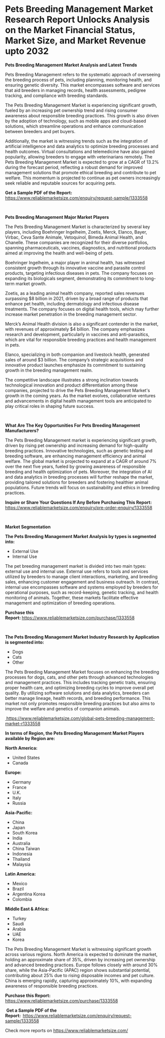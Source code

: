 <p><h1>Pets Breeding Management Market Research Report Unlocks Analysis on the Market Financial Status, Market Size, and Market Revenue upto 2032</h1></p><p><strong>Pets Breeding Management Market Analysis and Latest Trends</strong></p>
<p><p>Pets Breeding Management refers to the systematic approach of overseeing the breeding process of pets, including planning, monitoring health, and ensuring genetic diversity. This market encompasses software and services that aid breeders in managing records, health assessments, pedigree tracking, and compliance with breeding standards. </p><p>The Pets Breeding Management Market is experiencing significant growth, fueled by an increasing pet ownership trend and rising consumer awareness about responsible breeding practices. This growth is also driven by the adoption of technology, such as mobile apps and cloud-based solutions, which streamline operations and enhance communication between breeders and pet buyers. </p><p>Additionally, the market is witnessing trends such as the integration of artificial intelligence and data analytics to optimize breeding processes and health outcomes. Virtual consultations and telemedicine have also gained popularity, allowing breeders to engage with veterinarians remotely. The Pets Breeding Management Market is expected to grow at a CAGR of 13.2% during the forecast period, reflecting a robust demand for improved management solutions that promote ethical breeding and contribute to pet welfare. This momentum is projected to continue as pet owners increasingly seek reliable and reputable sources for acquiring pets.</p></p>
<p><strong>Get a Sample PDF of the Report:&nbsp;</strong> <a href="https://www.reliablemarketsize.com/enquiry/request-sample/1333558?utm_campaign=3094&utm_medium=2&utm_source=Github&utm_content=ia&utm_term=24032025&utm_id=pets-breeding-management">https://www.reliablemarketsize.com/enquiry/request-sample/1333558</a></p>
<p>&nbsp;</p>
<p><strong>Pets Breeding Management Major Market Players</strong></p>
<p><p>The Pets Breeding Management Market is characterized by several key players, including Boehringer Ingelheim, Zoetis, Merck, Elanco, Bayer, Virbac, Ceva Sante Animale, Vetoquinol, Bimeda Animal Health, and Chanelle. These companies are recognized for their diverse portfolios, spanning pharmaceuticals, vaccines, diagnostics, and nutritional products aimed at improving the health and well-being of pets.</p><p>Boehringer Ingelheim, a major player in animal health, has witnessed consistent growth through its innovative vaccine and parasite control products, targeting infectious diseases in pets. The company focuses on expanding its biologicals segment, demonstrating its commitment to long-term market growth.</p><p>Zoetis, as a leading animal health company, reported sales revenues surpassing $8 billion in 2021, driven by a broad range of products that enhance pet health, including dermatology and infectious disease treatments. The company focuses on digital health tools, which may further increase market penetration in the breeding management sector.</p><p>Merck’s Animal Health division is also a significant contender in the market, with revenues of approximately $4 billion. The company emphasizes research and development, particularly in vaccines and anti-parasitics, which are vital for responsible breeding practices and health management in pets.</p><p>Elanco, specializing in both companion and livestock health, generated sales of around $3 billion. The company’s strategic acquisitions and innovative product launches emphasize its commitment to sustaining growth in the breeding management realm.</p><p>The competitive landscape illustrates a strong inclination towards technological innovation and product differentiation among these companies, projected to drive the Pets Breeding Management Market's growth in the coming years. As the market evolves, collaborative ventures and advancements in digital health management tools are anticipated to play critical roles in shaping future success.</p></p>
<p>&nbsp;</p>
<p><strong>What Are The Key Opportunities For Pets Breeding Management Manufacturers?</strong></p>
<p><p>The Pets Breeding Management market is experiencing significant growth, driven by rising pet ownership and increasing demand for high-quality breeding practices. Innovative technologies, such as genetic testing and breeding software, are enhancing management efficiency and animal welfare. The global market is projected to expand at a CAGR of around 7% over the next five years, fueled by growing awareness of responsible breeding and health optimization of pets. Moreover, the integration of AI and data analytics in breeding processes will further reshape the market, providing tailored solutions for breeders and fostering healthier animal populations. Future trends will focus on sustainability and ethics in breeding practices.</p></p>
<p><strong>Inquire or Share Your Questions If Any Before Purchasing This Report:</strong> <a href="https://www.reliablemarketsize.com/enquiry/pre-order-enquiry/1333558?utm_campaign=3094&utm_medium=2&utm_source=Github&utm_content=ia&utm_term=24032025&utm_id=pets-breeding-management">https://www.reliablemarketsize.com/enquiry/pre-order-enquiry/1333558</a></p>
<p>&nbsp;</p>
<p><strong>Market Segmentation</strong></p>
<p><strong>The Pets Breeding Management Market Analysis by types is segmented into:</strong></p>
<p><ul><li>External Use</li><li>Internal Use</li></ul></p>
<p><p>The pet breeding management market is divided into two main types: external use and internal use. External use refers to tools and services utilized by breeders to manage client interactions, marketing, and breeding sales, enhancing customer engagement and business outreach. In contrast, internal use encompasses software and systems employed by breeders for operational purposes, such as record-keeping, genetic tracking, and health monitoring of animals. Together, these markets facilitate effective management and optimization of breeding operations.</p></p>
<p><strong>Purchase this Report:&nbsp;</strong><a href="https://www.reliablemarketsize.com/purchase/1333558?utm_campaign=3094&utm_medium=2&utm_source=Github&utm_content=ia&utm_term=24032025&utm_id=pets-breeding-management">https://www.reliablemarketsize.com/purchase/1333558</a></p>
<p>&nbsp;</p>
<p><strong>The Pets Breeding Management Market Industry Research by Application is segmented into:</strong></p>
<p><ul><li>Dogs</li><li>Cats</li><li>Other</li></ul></p>
<p><p>The Pets Breeding Management Market focuses on enhancing the breeding processes for dogs, cats, and other pets through advanced technologies and management practices. This includes tracking genetic traits, ensuring proper health care, and optimizing breeding cycles to improve overall pet quality. By utilizing software solutions and data analytics, breeders can better manage lineage, health records, and breeding performance. This market not only promotes responsible breeding practices but also aims to improve the welfare and genetics of companion animals.</p></p>
<p><a href="https://www.reliablemarketsize.com/global-pets-breeding-management-market-r1333558?utm_campaign=3094&utm_medium=2&utm_source=Github&utm_content=ia&utm_term=24032025&utm_id=pets-breeding-management">&nbsp;https://www.reliablemarketsize.com/global-pets-breeding-management-market-r1333558</a></p>
<p><strong>In terms of Region, the Pets Breeding Management Market Players available by Region are:</strong></p>
<p>
    <p> <strong> North America: </strong>
        <ul>
            <li>United States</li>
            <li>Canada</li>
        </ul>
        </p> 
    <p> <strong> Europe: </strong>
        <ul>
            <li>Germany</li>
            <li>France</li>
            <li>U.K.</li>
            <li>Italy</li>
            <li>Russia</li>
        </ul>
        </p> 
    <p> <strong> Asia-Pacific: </strong>
        <ul>
            <li>China</li>
            <li>Japan</li>
            <li>South Korea</li>
            <li>India</li>
            <li>Australia</li>
            <li>China Taiwan</li>
            <li>Indonesia</li>
            <li>Thailand</li>
            <li>Malaysia</li>
        </ul>
        </p> 
    <p> <strong> Latin America: </strong>
        <ul>
            <li>Mexico</li>
            <li>Brazil</li>
            <li>Argentina Korea</li>
            <li>Colombia</li>
        </ul>
        </p> 
    <p> <strong> Middle East & Africa: </strong>
        <ul>
            <li>Turkey</li>
            <li>Saudi</li>
            <li>Arabia</li>
            <li>UAE</li>
            <li>Korea</li>
        </ul>
    </p>
    </p>
<p><p>The Pets Breeding Management Market is witnessing significant growth across various regions. North America is expected to dominate the market, holding an approximate share of 35%, driven by increasing pet ownership and advanced breeding practices. Europe follows closely with around 30% share, while the Asia-Pacific (APAC) region shows substantial potential, contributing about 25% due to rising disposable incomes and pet culture. China is emerging rapidly, capturing approximately 10%, with expanding awareness of responsible breeding practices.</p></p>
<p><strong>Purchase this Report: </strong><a href="https://www.reliablemarketsize.com/purchase/1333558?utm_campaign=3094&utm_medium=2&utm_source=Github&utm_content=ia&utm_term=24032025&utm_id=pets-breeding-management">https://www.reliablemarketsize.com/purchase/1333558</a></p>
<p>&nbsp;<strong>Get a Sample PDF of the Report:&nbsp;&nbsp;</strong><a href="https://www.reliablemarketsize.com/enquiry/request-sample/1333558?utm_campaign=3094&utm_medium=2&utm_source=Github&utm_content=ia&utm_term=24032025&utm_id=pets-breeding-management">https://www.reliablemarketsize.com/enquiry/request-sample/1333558</a></p>
<p><strong></strong></p>
<p>Check more reports on <a href="https://www.reliablemarketsize.com/?utm_campaign=3094&utm_medium=2&utm_source=Github&utm_content=ia&utm_term=24032025&utm_id=pets-breeding-management">https://www.reliablemarketsize.com/</a></p>